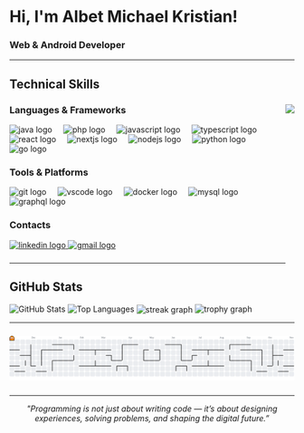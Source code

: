 <div align="left">

# Hi, I'm Albet Michael Kristian!
### Web & Android Developer

</div>

---

## Technical Skills
###

<img align="right" height="290" src="https://media.giphy.com/media/v1.Y2lkPTc5MGI3NjExdXRqNWZyd21qejNoZWl6MWV2bjI5YWpudnNpa2Q4eWtpdjBic3g3MyZlcD12MV9pbnRlcm5hbF9naWZfYnlfaWQmY3Q9Zw/LmNwrBhejkK9EFP504/giphy.gif" />

###

<div align="left">
  <h3>Languages & Frameworks</h3>
  <img src="https://cdn.jsdelivr.net/gh/devicons/devicon/icons/java/java-original.svg" height="40" alt="java logo"  />
  <img width="12" />
  <img src="https://cdn.jsdelivr.net/gh/devicons/devicon/icons/php/php-original.svg" height="40" alt="php logo"  />
  <img width="12" />
  <img src="https://cdn.jsdelivr.net/gh/devicons/devicon/icons/javascript/javascript-original.svg" height="40" alt="javascript logo"  />
  <img width="12" />
  <img src="https://cdn.jsdelivr.net/gh/devicons/devicon/icons/typescript/typescript-original.svg" height="40" alt="typescript logo"  />
  <img width="12" />
  <img src="https://cdn.jsdelivr.net/gh/devicons/devicon/icons/react/react-original.svg" height="40" alt="react logo"  />
  <img width="12" />
  <img src="https://cdn.jsdelivr.net/gh/devicons/devicon/icons/nextjs/nextjs-original.svg" height="40" alt="nextjs logo"  />
  <img width="12" />
  <img src="https://cdn.jsdelivr.net/gh/devicons/devicon/icons/nodejs/nodejs-original.svg" height="40" alt="nodejs logo"  />
  <img width="12" />
  <img src="https://cdn.jsdelivr.net/gh/devicons/devicon/icons/python/python-original.svg" height="40" alt="python logo"  />
  <img width="12" />
  <img src="https://cdn.jsdelivr.net/gh/devicons/devicon/icons/go/go-original.svg" height="40" alt="go logo"  />
  <img width="12" />

  <h3>Tools & Platforms</h3>
  <img src="https://cdn.jsdelivr.net/gh/devicons/devicon/icons/git/git-original.svg" height="40" alt="git logo"  />
  <img width="12" />
  <img src="https://cdn.jsdelivr.net/gh/devicons/devicon/icons/vscode/vscode-original.svg" height="40" alt="vscode logo"  />
  <img width="12" />
  <img src="https://cdn.jsdelivr.net/gh/devicons/devicon/icons/docker/docker-original.svg" height="40" alt="docker logo"  />
  <img width="12" />
  <img src="https://cdn.jsdelivr.net/gh/devicons/devicon/icons/mysql/mysql-original.svg" height="40" alt="mysql logo"  />
  <img width="12" />
  <img src="https://cdn.jsdelivr.net/gh/devicons/devicon/icons/graphql/graphql-plain.svg" height="40" alt="graphql logo"  />
</div>

###

<h3>Contacts</h3>
<div align="left">
  <a href="https://www.linkedin.com/in/albet-michael-kristian">
    <img src="https://img.shields.io/static/v1?message=LinkedIn&logo=linkedin&label=&color=0077B5&logoColor=white&labelColor=&style=for-the-badge" height="35" alt="linkedin logo"  />
  </a>
  <a href="mailto:albertmichael221@gmail.com">
    <img src="https://img.shields.io/static/v1?message=Gmail&logo=gmail&label=&color=D14836&logoColor=white&labelColor=&style=for-the-badge" height="35" alt="gmail logo"  />
  </a>
</div>

###

---

## GitHub Stats

<img src="https://github-readme-stats.vercel.app/api?username=4lDev&show_icons=true&theme=dracula&hide_border=true&rank_icon=github" alt="GitHub Stats" />
<img src="https://github-readme-stats.vercel.app/api/top-langs/?username=4lDev&layout=compact&theme=dracula&hide_border=true" alt="Top Languages" />
<img align="center" src="https://streak-stats.demolab.com?user=4lDev&locale=en&mode=daily&theme=dracula&hide_border=false&border_radius=5&order=3" height="150" alt="streak graph"  />
<img src="https://github-profile-trophy.vercel.app?username=4lDev&theme=dracula&hide_border=true&no-bg=true&column=-1&row=1" alt="trophy graph" />

---

###

<picture>
  <source media="(prefers-color-scheme: dark)" srcset="https://raw.githubusercontent.com/4lDev/4lDev/output/pacman-contribution-graph-dark.svg">
  <source media="(prefers-color-scheme: light)" srcset="https://raw.githubusercontent.com/4lDev/4lDev/output/pacman-contribution-graph.svg">
  <img alt="pacman contribution graph" src="https://raw.githubusercontent.com/4lDev/4lDev/output/pacman-contribution-graph.svg">
</picture>

###

---

<div align="center">

_"Programming is not just about writing code — it’s about designing experiences, solving problems, and shaping the digital future.”_

</div>
